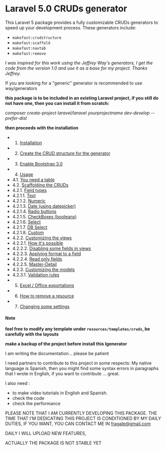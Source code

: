 Laravel 5.0 CRUDs generator
===========================


This Laravel 5 package provides a fully customizable CRUDs generators to speed up your development process. These generators include:

 - `makefast:crudstructure`
 - `makefast:scaffold`
 - `makefast:navtab`
 - `makefast:remove`


*I was inspired for this work using the Jeffrey Way's generators, I get the code from the version 1.0 and use it as a base for my project.   Thanks Jeffrey.*

If you are looking for a "generic" generator is recommended to use way/generators

**this package is to be included in an existing Laravel project, if you still do not have one, then you can install it from scratch:**

*composer create-project laravel/laravel yourprojectname dev-develop --prefer-dist*

**then proceeds with the installation**




* 1. [Installation ](doc/installation.md)
* 2. [Create the CRUD structure for the generator ](doc/crudstructure.md)
* 3. [Enable Bootstrap 3.0 ](doc/bootstrap.md)
* 4. [Usage ](#)
* 4.1. [You need a table ](doc/youneedatable.md)
* 4.2. [Scaffolding the CRUDs ](doc/scaffolding.md)
* 4.2.1. [Field types ](#)
* 4.2.1.1. [Text ](#)
* 4.2.1.2. [Numeric ](#)
* 4.2.1.3. [Date (using datepicker)](doc/datepicker.md)
* 4.2.1.4. [Radio buttons ](doc/radio.md)
* 4.2.1.5. [CheckBoxes (booleans) ](#)
* 4.2.1.6. [Select ](#)
* 4.2.1.7. [DB Select ](#)
* 4.2.1.8. [Custom ](doc/customs.md)
* 4.2.2. [Customizing the views](doc/howitspossible.md)
* 4.2.2.1. [How it's possible ](doc/howitspossible.md)
* 4.2.2.2. [Disabling some fields in views ](doc/hideafield.md)
* 4.2.2.3. [Applying format to a field ](#)
* 4.2.2.4. [Read only fields ](#)
* 4.2.2.5. [Master-Detail ](doc/masterdetail.md)
* 4.2.3. [Customizing the models](doc/models.md)
* 4.2.3.1. [Validation rules ](doc/rules.md)
* 5. [Excel / Office exportations ](doc/exportations.md)
* 6. [How to remove a resource ](doc/remove.md)
* 7. [Changing some settings ](doc/settings.md)









#### Note ####


**feel free to modify any template under `resources/templates/cruds`, be carefully with the layouts**

**make a backup of the project before install this lgenerator**



I am writing the documentation... please be patient



I need partners to contribute to this project in some respects:
My native language is Spanish, then you might find some syntax errors in paragraphs that I wrote in English, if you want to contribute ... great.

I also need :
* to make video tutorials in English and Spanish.
* check the code
* check the performance



PLEASE NOTE THAT I AM CURRENTLY DEVELOPING THIS PACKAGE.
THE TIME THAT I'M DEDICATING THIS PROJECT IS CONDITIONED BY MY DAILY DUTIES, IF YOU WANT, YOU CAN CONTACT ME IN fragale@gmail.com

DAILY I WILL UPLOAD NEW FEATURES,

ACTUALLY THE PACKAGE IS NOT STABLE YET
